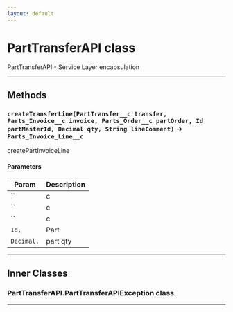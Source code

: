 ```yaml
---
layout: default
---
```

# PartTransferAPI class

 PartTransferAPI - Service Layer encapsulation

---
## Methods
### `createTransferLine(PartTransfer__c transfer, Parts_Invoice__c invoice, Parts_Order__c partOrder, Id partMasterId, Decimal qty, String lineComment)` → `Parts_Invoice_Line__c`

 createPartInvoiceLine

#### Parameters
|Param|Description|
|-----|-----------|
|`` | c |
|`` | c |
|`` | c |
|`Id,` |  Part |
|`Decimal,` |  part qty |

---
## Inner Classes

### PartTransferAPI.PartTransferAPIException class
---
